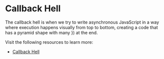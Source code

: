 # Callback Hell

The callback hell is when we try to write asynchronous JavaScript in a way where execution happens visually from top to bottom, creating a code that has a pyramid shape with many }) at the end.

Visit the following resources to learn more:

- [Callback Hell](http://callbackhell.com/)
